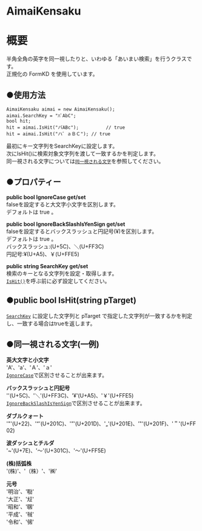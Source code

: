 # AimaiKensaku
**概要**
==========
半角全角の英字を同一視したりと、いわゆる「あいまい検索」を行うクラスです。  
正規化の FormKD を使用しています。  

●**使用方法**
------
```
AimaiKensaku aimai = new AimaiKensaku();
aimai.SearchKey = "ﾊﾞAbC";
bool hit;
hit = aimai.IsHit("バABc");			// true
hit = aimai.IsHit("ハ゛ａＢＣ");	// true
```
最初にキー文字列をSearchKeyに設定します。  
次にIsHit()に検索対象文字列を渡して一致するかを判定します。  
同一視される文字については[`同一視される文字`](#同一視される文字)を参照してください。  

●**プロパティー**
------
<a name="#IgnoreCase"></a>**public bool IgnoreCase get/set**  
falseを設定すると大文字小文字を区別します。  
デフォルトは true 。  

<a name="#IgnoreBackSlashIsYenSign"></a>**public bool IgnoreBackSlashIsYenSign get/set**  
falseを設定するとバックスラッシュと円記号(¥)を区別します。  
デフォルトは true 。  
バックスラッシュ:\(U+5C)、＼(U+FF3C)  
円記号:¥(U+A5)、￥(U+FFE5)  

<a name="#SearchKey"></a>**public string SearchKey get/set**  
検索のキーとなる文字列を設定・取得します。  
[`IsHit()`](#IsHit)を呼ぶ前に必ず設定してください。  

<a name="IsHit"></a>●**public bool IsHit(string pTarget)**  
-----
[`SearchKey`](#SearchKey) に設定した文字列と pTarget で指定した文字列が一致するかを判定し、一致する場合はtrueを返します。  

<a name="#同一視される文字"></a>●**同一視される文字(一例)**  
----
**英大文字と小文字**  
'A'、'a'、'Ａ'、'ａ'  
[`IgnoreCase`](#IgnoreCase)で区別させることが出来ます。  

**バックスラッシュと円記号**  
'\'(U+5C)、'＼'(U+FF3C)、'¥'(U+A5)、'￥'(U+FFE5)  
[`IgnoreBackSlashIsYenSign`](#IgnoreBackSlashIsYenSign)で区別させることが出来ます。  

**ダブルクォート**  
'"'(U+22)、'“'(U+201C)、'”'(U+201D)、'„'(U+201E)、'‟'(U+201F)、'＂'(U+FF02)  

**波ダッシュとチルダ**  
'~'(U+7E)、'〜'(U+301C)、'～'(U+FF5E)  

**(株)括弧株**  
'(株)'、'（株）'、'㈱'  

**元号**  
'明治'、'㍾'  
'大正'、'㍽'  
'昭和'、'㍼'  
'平成'、'㍻'  
'令和'、'㋿'  
